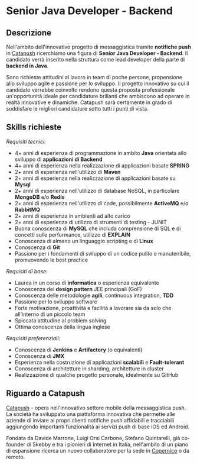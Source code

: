 # Senior Java Developer - Backend

## Descrizione

Nell'ambito dell'innovativo progetto di messaggistica tramite **notifiche push** in [Catapush](http://www.catapush.com) ricerchiamo una figura di **Senior Java Developer - Backend**. Il candidato verrà inserito nella struttura come lead developer della parte di **backend in Java**.

Sono richieste attitudini al lavoro in team di poche persone, propensione allo sviluppo agile e passione per lo sviluppo.
Il progetto innovativo su cui il candidato verrebbe coinvolto rendono questa proposta professionale un'opportunità ideale per candidature brillanti che ambiscono ad operare in realtà innovative e dinamiche.
Catapush sarà certamente in grado di soddisfare le migliori candidature sotto tutti i punti di vista.

## Skills richieste

*Requisiti tecnici:*

* 4+ anni di esperienza di programmazione in ambito **Java** orientata allo sviluppo di **applicazioni di Backend**
* 4+ anni di esperienza nella realizzazione di applicazioni basate **SPRING**
* 2+ anni di esperienza nell'utilizzo di **Maven**
* 2+ anni di esperienza nella realizzazione di applicazioni basate su **Mysql**
* 2+ anni di esperienza nell'utilizzo di database NoSQL, in particolare **MongoDB** e/o **Redis**
* 2+ anni di esperienza nell'utilizzo di code, possibilmente **ActiveMQ** e/o **RabbitMQ**
* 2+ anni di esperienza in ambienti ad alto carico
* 2+ anni di esperienza di utilizzo di strumenti di testing - JUNIT
* Buona conoscenza di **MySQL** che includa comprensione di SQL e di concetti sulle performance, utilizzo di **EXPLAIN**
* Conoscenza di almeno un linguaggio scripting e di **Linux**
* Conoscenza di **Git**
* Passione per i fondamenti di sviluppo di un codice pulito e manutenibile, promuovendo le best practice

*Requisiti di base:*

* Laurea in un corso di **informatica** o esperienza equivalente
* Conoscenza dei **design pattern** JEE principali (GoF)
* Conoscenza delle metodologie **agili**, continuous integration, **TDD**
* Passione per lo sviluppo software
* Forte motivazione, proattività e facilità a lavorare sia da solo che all'interno di un piccolo team
* Spiccata attitudine al problem solving
* Ottima conoscenza della lingua inglese

*Requisiti preferenziali:*

* Conoscenza di **Jenkins** e **Artifactory** (o equivalenti)
* Conoscenza di **JMX**
* Esperienza nella costruzione di applicazioni **scalabili** e **Fault-tolerant**
* Conoscenza di architetture in sharding, architetture in cluster
* Realizzazione di qualche progetto personale, idealmente su GitHub


## Riguardo a Catapush
[Catapush](http://www.catapush.com) - opera nell'innovativo settore mobile della messaggistica push. La società ha sviluppato una piattaforma innovativa che permette alle aziende di inviare ai propri clienti notifiche push affidabili e tracciabili aggiungendo importanti funzionalità ai servizi push di base iOS ed Android. 

Fondata da Davide Marrone, Luigi Orsi Carbone, Stefano Quintarelli, già co-founder di Skebby e tra i pionieri di Internet in Italia, nell'ambito di un piano di espansione ricerca un nuovo collaboratore per la sede in [Copernico](http://www.copernicomilano.it/) o da remoto.
